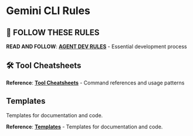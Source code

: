 # Gemini CLI Rules

## 🎯 FOLLOW THESE RULES

**READ AND FOLLOW**: **[AGENT DEV RULES](.agent/rules/AGENT_RULES.md)** - Essential development process

## 🛠️ Tool Cheatsheets

**Reference**: **[Tool Cheatsheets](.agent/rules/cheatsheets/)** - Command references and usage patterns

## Templates

Templates for documentation and code.

**Reference**: **[Templates](.agent/templates/)** - Templates for documentation and code.
